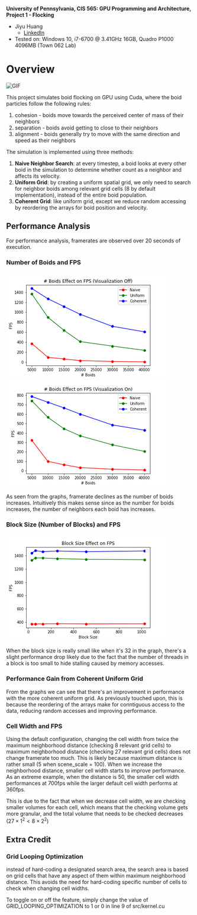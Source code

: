 **University of Pennsylvania, CIS 565: GPU Programming and Architecture,
Project 1 - Flocking**

* Jiyu Huang
  * [LinkedIn](https://www.linkedin.com/in/jiyu-huang-0123)
* Tested on: Windows 10, i7-6700 @ 3.41GHz 16GB, Quadro P1000 4096MB (Town 062 Lab)

# Overview

![GIF](/images/ScreenCapture.gif)

This project simulates boid flocking on GPU using Cuda, where the boid particles follow the following rules:

1. cohesion - boids move towards the perceived center of mass of their neighbors
2. separation - boids avoid getting to close to their neighbors
3. alignment - boids generally try to move with the same direction and speed as their neighbors

The simulation is implemented using three methods:

1. **Naive Neighbor Search**: at every timestep, a boid looks at every other boid in the simulation to determine whether count as a neighbor and affects its velocity.
2. **Uniform Grid**: by creating a uniform spatial grid, we only need to search for neighbor boids among relevant grid cells (8 by default implementation), instead of the entire boid population.
3. **Coherent Grid**: like uniform grid, except we reduce random accessing by reordering the arrays for boid position and velocity.

## Performance Analysis

For performance analysis, framerates are observed over 20 seconds of execution.

### Number of Boids and FPS

![graph1](/images/graph1.png)
![graph2](/images/graph2.png)

As seen from the graphs, framerate declines as the number of boids increases. Intuitively this makes sense since as the number for boids increases, the number of neighbors each boid has increases.

### Block Size (Number of Blocks) and FPS

![graph3](/images/graph3.png)

When the block size is really small like when it's 32 in the graph, there's a slight performance drop likely due to the fact that the number of threads in a block is too small to hide stalling caused by memory accesses.

### Performance Gain from Coherent Uniform Grid

From the graphs we can see that there's an improvement in performance with the more coherent uniform grid. As previously touched upon, this is because the reordering of the arrays make for conntiguous access to the data, reducing random accesses and improving performance.

### Cell Width and FPS

Using the default configuration, changing the cell width from twice the maximum neighborhood distance (checking 8 relevant grid cells) to maximum neighborhood distance (checking 27 relevant grid cells) does not change framerate too much. This is likely because maximum distance is rather small (5 when scene_scale = 100). When we increase the neighborhood distance, smaller cell width starts to improve performance. As an extreme example, when the distance is 50, the smaller cell width performances at 700fps while the larger default cell width performs at 360fps.

This is due to the fact that when we decrease cell width, we are checking smaller volumes for each cell, which means that the checking volume gets more granular, and the total volume that needs to be checked decreases ($27\times1^2<8\times2^2$)

## Extra Credit

### Grid Looping Optimization

instead of hard-coding a designated search area, the search area is based on grid cells that have any aspect of them within maximum neighborhood distance. This avoids the need for hard-coding specific number of cells to check when changing cell widths.

To toggle on or off the feature, simply change the value of GRID_LOOPING_OPTIMIZATION to 1 or 0 in line 9 of src/kernel.cu
